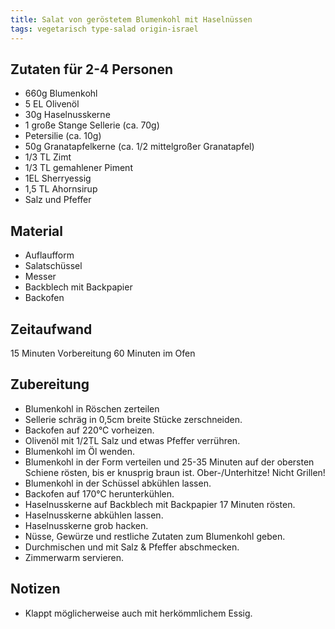 ```yaml
---
title: Salat von geröstetem Blumenkohl mit Haselnüssen
tags: vegetarisch type-salad origin-israel
---
```

## Zutaten für 2-4 Personen
 * 660g Blumenkohl
 * 5 EL Olivenöl
 * 30g Haselnusskerne
 * 1 große Stange Sellerie (ca. 70g)
 * Petersilie (ca. 10g)
 * 50g Granatapfelkerne (ca. 1/2 mittelgroßer Granatapfel)
 * 1/3 TL Zimt
 * 1/3 TL gemahlener Piment
 * 1EL Sherryessig
 * 1,5 TL Ahornsirup
 * Salz und Pfeffer
 
## Material
 * Auflaufform
 * Salatschüssel
 * Messer
 * Backblech mit Backpapier
 * Backofen

## Zeitaufwand
 15 Minuten Vorbereitung
 60 Minuten im Ofen

## Zubereitung
* Blumenkohl in Röschen zerteilen
* Sellerie schräg in 0,5cm breite Stücke zerschneiden.
* Backofen auf 220°C vorheizen.
* Olivenöl mit 1/2TL Salz und etwas Pfeffer verrühren.
* Blumenkohl im Öl wenden.
* Blumenkohl in der Form verteilen und 25-35 Minuten auf der obersten Schiene rösten, bis er knusprig braun ist. Ober-/Unterhitze! Nicht Grillen!
* Blumenkohl in der Schüssel abkühlen lassen.
* Backofen auf 170°C herunterkühlen.
* Haselnusskerne auf Backblech mit Backpapier 17 Minuten rösten.
* Haselnusskerne abkühlen lassen.
* Haselnusskerne grob hacken.
* Nüsse, Gewürze und restliche Zutaten zum Blumenkohl geben.
* Durchmischen und mit Salz & Pfeffer abschmecken.
* Zimmerwarm servieren.
 
## Notizen
* Klappt möglicherweise auch mit herkömmlichem Essig.
